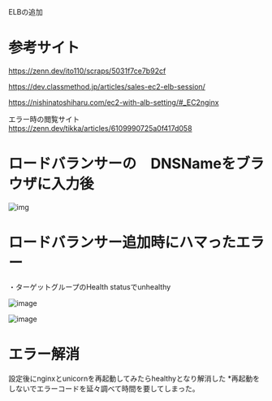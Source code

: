 ELBの追加

# 参考サイト
https://zenn.dev/ito110/scraps/5031f7ce7b92cf

https://dev.classmethod.jp/articles/sales-ec2-elb-session/

https://nishinatoshiharu.com/ec2-with-alb-setting/#_EC2nginx

エラー時の閲覧サイト
https://zenn.dev/tikka/articles/6109990725a0f417d058


# ロードバランサーの　DNSNameをブラウザに入力後

![img](画像ファイル/ロードバランサー導入.png)



# ロードバランサー追加時にハマったエラー

・ターゲットグループのHealth statusでunhealthy

![image](画像ファイル/img:ロードバランサー導入時のエラー1.png)

![image](画像ファイル/img:ロードバランサー導入時エラー2.png)

# エラー解消
設定後にnginxとunicornを再起動してみたらhealthyとなり解消した
*再起動をしないでエラーコードを延々調べて時間を要してしまった。
